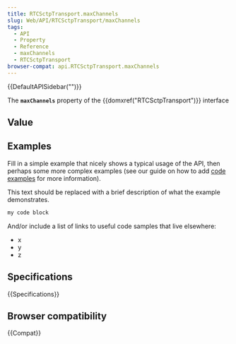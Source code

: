 ```yaml
---
title: RTCSctpTransport.maxChannels
slug: Web/API/RTCSctpTransport/maxChannels
tags:
  - API
  - Property
  - Reference
  - maxChannels
  - RTCSctpTransport
browser-compat: api.RTCSctpTransport.maxChannels
---
```

{{DefaultAPISidebar("")}}

The **`maxChannels`** property of the {{domxref("RTCSctpTransport")}} interface 

## Value



## Examples

Fill in a simple example that nicely shows a typical usage of the API, then perhaps some more complex examples (see our guide on how to add [code examples](/en-US/docs/MDN/Contribute/Structures/Code_examples) for more information).

This text should be replaced with a brief description of what the example demonstrates.

```js
my code block
```

And/or include a list of links to useful code samples that live elsewhere:

*   x
*   y
*   z

## Specifications

{{Specifications}}

## Browser compatibility

{{Compat}}


